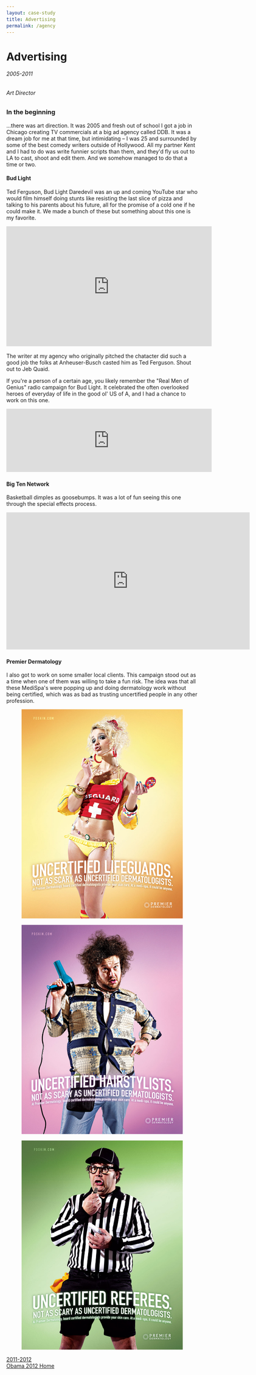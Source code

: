 ```yaml
---
layout: case-study
title: Advertising
permalink: /agency
---
```


<div class="page-hero-wrapper">
  <div class="slideshow">
    <div class="slide__bg slide__bg--8"></div>
    <h1 class="word">Advertising</h1>
  </div>
  <h6 class="page-subhead-timespan">
    2005-2011
  </h6>
  <h6 class="page-subhead-responsibilities">
    Art Director
  </h6>
</div>


<div class="page-body-wrapper">
  <h3 class="page-body-subhead">
    In the beginning
  </h3>
  <p class="page-body-copy">
    ...there was art direction. It was 2005 and fresh out of school I got a job in Chicago creating TV commercials at a big ad agency called DDB. It was a dream job for me at that time, but intimidating – I was 25 and surrounded by some of the best comedy writers outside of Hollywood. All my partner Kent and I had to do was write funnier scripts than them, and they'd fly us out to LA to cast, shoot and edit them. And we somehow managed to do that a time or two.
  </p>

  <h4 class="page-body-interior-subhead">
    Bud Light
  </h4>

  <p class="page-body-copy">
    Ted Ferguson, Bud Light Daredevil was an up and coming YouTube star who would film himself doing stunts like resisting the last slice of pizza and talking to his parents about his future, all for the promise of a cold one if he could make it. We made a bunch of these but something about this one is my favorite.
  </p>

  <div class="iframe-wrapper">
    <iframe width="540" height="315" src="https://www.youtube.com/embed/Xw5sJ04HkbM" frameborder="0" allow="accelerometer; autoplay; encrypted-media; gyroscope; picture-in-picture" allowfullscreen></iframe>
  </div>

  <p class="page-body-copy">
    The writer at my agency who originally pitched the chatacter did such a good job the folks at Anheuser-Busch casted him as Ted Ferguson. Shout out to Jeb Quaid.
  </p>

  <p class="page-body-copy">
    If you're a person of a certain age, you likely remember the "Real Men of Genius" radio campaign for Bud Light. It celebrated the often overlooked heroes of everyday of life in the good ol' US of A, and I had a chance to work on this one.
  </p>

  <div class="iframe-wrapper">
    <iframe width="540" height="166" scrolling="no" frameborder="no" allow="autoplay" src="https://w.soundcloud.com/player/?url=https%3A//api.soundcloud.com/tracks/48091067&color=%23ff5500&auto_play=false&hide_related=false&show_comments=true&show_user=true&show_reposts=false&show_teaser=true"></iframe>
  </div>

  <h4 class="page-body-interior-subhead">
    Big Ten Network
  </h4>

  <p class="page-body-copy">
    Basketball dimples as goosebumps. It was a lot of fun seeing this one through the special effects process.
  </p>

  <div class="iframe-wrapper">
    <iframe src="https://player.vimeo.com/video/19639144" width="640" height="360" frameborder="0" webkitallowfullscreen mozallowfullscreen allowfullscreen></iframe>
  </div>

  <h4 class="page-body-interior-subhead">
    Premier Dermatology
  </h4>

  <p class="page-body-copy">
    I also got to work on some smaller local clients. This campaign stood out as a time when one of them was willing to take a fun risk. The idea was that all these MediSpa's were popping up and doing dermatology work without being certified, which was as bad as trusting uncertified people in any other profession.
  </p>

  <figure class="figure-inline">
    <img src="img/premier_derm/2_PREMIER_lifeguard.jpg" class="premier-lifeguard-img" alt="An unqualified lifeguard" />
    <figcaption class="case-study-caption"></figcaption>
  </figure>

  <figure class="figure-inline">
    <img src="img/premier_derm/1_PREMIER_hair.jpg" class="premier-hair-img" alt="An unqualified hairstylist" />
    <figcaption class="case-study-caption"></figcaption>
  </figure>

  <figure class="figure-inline">
    <img src="img/premier_derm/3_PREMIER_ref.jpg" class="premier-ref-img" alt="An unqualified referee" />
    <figcaption class="case-study-caption"></figcaption>
  </figure>

  <nav class="case-study-end-nav">
    <a href="/ofa" class="case-study-previous-link">
      <div class="next-link-timespan">
        2011-2012
      </div>
      Obama 2012
    </a>
    <a href="/" class="case-study-next-link home-next-link">
      Home
    </a>
  </nav>

</div>


<script>
  {
    const effects = [
      {
        options: {
          shapeColors: ['#A2D48B','#a375dc','#f14c4f','#90c9f9','#fbb041'],
          shapesOnTop: true
        },
        hide: {
          shapesAnimationOpts: {
            duration: 50,
            easing: 'easeOutExpo',
            translateX: t => t.dataset.tx,
            translateY: t => t.dataset.ty,
            scale: 0,
            rotate: 0,
            opacity: {
              value: 0,
              duration: 50,
              easing: 'linear'
            }
          }
        },
        show: {
          shapesAnimationOpts: {
            duration: () => anime.random(1000,3000),
            delay: (t,i) => i*20,
            easing: 'easeOutElastic',
            translateX: t => {
              const tx = anime.random(-250,250);
              t.dataset.tx = tx;
              return [0,tx];
            },
            translateY: t => {
              const ty = anime.random(-250,250);
              t.dataset.ty = ty;
              return [0,ty];
            },
            scale: t => {
              const s = randomBetween(0.1,0.6);
              t.dataset.s = s;
              return [s,s];
            },
            rotate: () => anime.random(-90,90),
            opacity: {
              value: .6,
              duration: 1000,
              easing: 'linear'
            }
          }
        }
      },
    ];

    class Slideshow {
      constructor(el) {
        this.DOM = {};
        this.DOM.el = el;
        this.DOM.slides = Array.from(this.DOM.el.querySelectorAll('.slide'));
        this.DOM.bgs = Array.from(this.DOM.el.querySelectorAll('.slide__bg'));
        this.DOM.words = Array.from(this.DOM.el.querySelectorAll('.word'));
        this.slidesTotal = this.DOM.slides.length;
        this.current = 0;
        this.words = [];
        this.DOM.words.forEach((word, pos) => {
          this.words.push(new Word(word, effects[pos].options));
        });

        this.isAnimating = true;
        this.words[this.current].show(effects[this.current].show).then(() => this.isAnimating = false);
      }
      show(direction) {
        if ( this.isAnimating ) return;
        this.isAnimating = true;

        let newPos;
        let currentPos = this.current;
        if ( direction === 'next' ) {
          newPos = currentPos < this.slidesTotal - 1 ? currentPos+1 : 0;
        }
        else if ( direction === 'prev' ) {
          newPos = currentPos > 0 ? currentPos-1 : this.slidesTotal - 1;
        }

        this.DOM.slides[newPos].style.opacity = 1;
        this.DOM.bgs[newPos].style.transform = 'none';
        anime({
          targets: this.DOM.bgs[currentPos],
          duration: 600,
          easing: [0.2,1,0.3,1],
          translateY: ['0%', direction === 'next' ? '-100%' : '100%'],
          complete: () => {
            this.DOM.slides[currentPos].classList.remove('slide--current');
            this.DOM.slides[currentPos].style.opacity = 0;
            this.DOM.slides[newPos].classList.add('slide--current');
            this.words[newPos].show(effects[newPos].show).then(() => this.isAnimating = false);
          }
        });

        this.words[newPos].hide();
        this.words[this.current].hide(effects[currentPos].hide).then(() => {

          this.current = newPos;
        });
      }
      }

    const slideshow = new Slideshow(document.querySelector('.slideshow'));
    document.querySelector('.slidenav__item--prev').addEventListener('click', () => slideshow.show('prev') );
    document.querySelector('.slidenav__item--next').addEventListener('click', () => slideshow.show('next') );
    document.addEventListener('keydown', (ev) => {
      const keyCode = ev.keyCode || ev.which;
      if ( keyCode === 37 ) {
        slideshow.show('prev');
      }
      else if ( keyCode === 39 ) {
        slideshow.show('next');
      }
    });
  }
</script>
